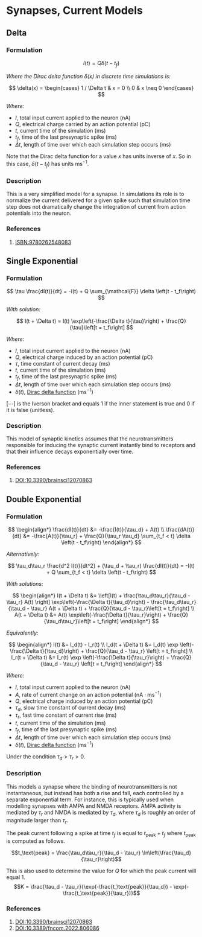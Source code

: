 # Synapses, Current Models

## Delta
### Formulation
$$
I(t) = Q \delta(t - t_f)
$$

*Where the Dirac delta function $\delta(x)$ in discrete time simulations is:*

$$
\delta(x) =
\begin{cases}
    1 / \Delta t & x = 0 \\
    0 & x \neq 0
\end{cases}
$$

*Where:*
- $I$, total input current applied to the neuron $(\text{nA})$
- $Q$, electrical charge carried by an action potential $(\text{pC})$
- $t$, current time of the simulation $(\text{ms})$
- $t_f$, time of the last presynaptic spike $(\text{ms})$
- $\Delta t$, length of time over which each simulation step occurs $(\text{ms})$

Note that the Dirac delta function for a value $x$ has units inverse of $x$. So in this
case, $\delta(t - t_f)$ has units $\text{ms}^{-1}$.

### Description
This is a very simplified model for a synapse. In simulations its role is to normalize
the current delivered for a given spike such that simulation time step does not dramatically
change the integration of current from action potentials into the neuron.

### References
1. [ISBN:9780262548083](https://mitpress.ublish.com/ebook/modeling-neural-circuits-made-simple-with-python-preview/12788/Cover)


## Single Exponential
### Formulation
$$
\tau \frac{dI(t)}{dt} = -I(t) + Q \sum_{\mathcal{F}} \delta \left(t - t_f\right)
$$

*With solution:*

$$
I(t + \Delta t) = I(t) \exp\left(-\frac{\Delta t}{\tau}\right) + \frac{Q}{\tau}\left[t = t_f\right]
$$

*Where:*
- $I$, total input current applied to the neuron $(\text{nA})$
- $Q$, electrical charge induced by an action potential $(\text{pC})$
- $\tau$, time constant of current decay $(\text{ms})$
- $t$, current time of the simulation $(\text{ms})$
- $t_f$, time of the last presynaptic spike $(\text{ms})$
- $\Delta t$, length of time over which each simulation step occurs $(\text{ms})$
- $\delta(t)$, [Dirac delta function](<guide/mathematics:Dirac Delta Function>) $(\text{ms}^{-1})$

$[\cdots]$ is the Iverson bracket and equals $1$ if the inner statement is true and $0$ if it is false (unitless).

### Description
This model of synaptic kinetics assumes that the neurotransmitters responsible for inducing the synaptic current instantly bind to receptors and that their influence decays exponentially over time.

### References
1. [DOI:10.3390/brainsci12070863](https://www.mdpi.com/2076-3425/12/7/863)


## Double Exponential
### Formulation
$$
\begin{align*}
    \frac{dI(t)}{dt} &= -\frac{I(t)}{\tau_d} + A(t) \\
    \frac{dA(t)}{dt} &= -\frac{A(t)}{\tau_r} + \frac{Q}{\tau_r \tau_d} \sum_{t_f < t} \delta \left(t - t_f\right)
\end{align*}
$$

*Alternatively:*

$$
\tau_d\tau_r \frac{d^2 I(t)}{dt^2} + (\tau_d + \tau_r) \frac{dI(t)}{dt} = -I(t) + Q \sum_{t_f < t} \delta \left(t - t_f\right)
$$

*With solutions:*

$$
\begin{align*}
    I(t + \Delta t) &= \left[I(t) + \frac{\tau_d\tau_r}{\tau_d - \tau_r} A(t) \right] \exp\left(-\frac{\Delta t}{\tau_d}\right) - \frac{\tau_d\tau_r}{\tau_d - \tau_r} A(t + \Delta t) + \frac{Q}{\tau_d - \tau_r}\left[t = t_f\right] \\
A(t + \Delta t) &= A(t) \exp\left(-\frac{\Delta t}{\tau_r}\right) + \frac{Q}{\tau_d\tau_r}\left[t = t_f\right]
\end{align*}
$$

*Equivalently:*

$$
\begin{align*}
    I(t) &= I_d(t) - I_r(t) \\
    I_d(t + \Delta t) &= I_d(t) \exp \left(-\frac{\Delta t}{\tau_d}\right) + \frac{Q}{\tau_d - \tau_r} \left[t = t_f\right] \\
    I_r(t + \Delta t) &= I_r(t) \exp \left(-\frac{\Delta t}{\tau_r}\right) + \frac{Q}{\tau_d - \tau_r} \left[t = t_f\right]
\end{align*}
$$

*Where:*
- $I$, total input current applied to the neuron $(\text{nA})$
- $A$, rate of current change on an action potential $(\text{nA} \cdot \text{ms}^{-1})$
- $Q$, electrical charge induced by an action potential $(\text{pC})$
- $\tau_d$, slow time constant of current decay $(\text{ms})$
- $\tau_r$, fast time constant of current rise $(\text{ms})$
- $t$, current time of the simulation $(\text{ms})$
- $t_f$, time of the last presynaptic spike $(\text{ms})$
- $\Delta t$, length of time over which each simulation step occurs $(\text{ms})$
- $\delta(t)$, [Dirac delta function](<guide/mathematics:Dirac Delta Function>) $(\text{ms}^{-1})$

Under the condition $\tau_d > \tau_r > 0$.

### Description
This models a synapse where the binding of neurotransmitters is not instantaneous, but instead has both a rise and fall, each controlled by a separate exponential term. For instance, this is typically used when modelling synapses with AMPA and NMDA receptors. AMPA activity is mediated by $\tau_r$ and NMDA is mediated by $\tau_d$, where $\tau_d$ is roughly an order of magnitude larger than $\tau_r$.

The peak current following a spike at time $t_f$ is equal to $t_\text{peak} + t_f$ where $t_\text{peak}$ is computed as follows.

$$t_\text{peak} = \frac{\tau_d\tau_r}{\tau_d - \tau_r} \ln\left(\frac{\tau_d}{\tau_r}\right)$$

This is also used to determine the value for $Q$ for which the peak current will equal 1.
$$K = \frac{\tau_d - \tau_r}{\exp(-\frac{t_\text{peak}}{\tau_d}) - \exp(-\frac{t_\text{peak}}{\tau_r})}$$

### References
1. [DOI:10.3390/brainsci12070863](https://www.mdpi.com/2076-3425/12/7/863)
1. [DOI:10.3389/fncom.2022.806086](https://www.frontiersin.org/journals/computational-neuroscience/articles/10.3389/fncom.2022.806086/full)